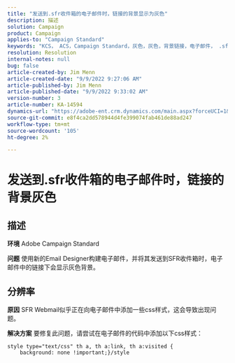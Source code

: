 ```yaml
---
title: "发送到.sfr收件箱的电子邮件时，链接的背景显示为灰色"
description: 描述
solution: Campaign
product: Campaign
applies-to: "Campaign Standard"
keywords: "KCS， ACS，Campaign Standard，灰色，灰色，背景链接，电子邮件， .sfr收件箱， Email Designer"
resolution: Resolution
internal-notes: null
bug: false
article-created-by: Jim Menn
article-created-date: "9/9/2022 9:27:06 AM"
article-published-by: Jim Menn
article-published-date: "9/9/2022 9:33:02 AM"
version-number: 3
article-number: KA-14594
dynamics-url: "https://adobe-ent.crm.dynamics.com/main.aspx?forceUCI=1&pagetype=entityrecord&etn=knowledgearticle&id=ad383a90-2130-ed11-9db1-0022480866ad"
source-git-commit: e8f4ca2dd578944d4fe399074fab461de88ad247
workflow-type: tm+mt
source-wordcount: '105'
ht-degree: 2%

---
```


# 发送到.sfr收件箱的电子邮件时，链接的背景灰色

## 描述


<b>环境</b>
Adobe Campaign Standard

<b>问题</b>
使用新的Email Designer构建电子邮件，并将其发送到SFR收件箱时，电子邮件中的链接下会显示灰色背景。


## 分辨率


<b>原因</b>
SFR Webmail似乎正在向电子邮件中添加一些css样式，这会导致出现问题。

<b>解决方案</b>
要修复此问题，请尝试在电子邮件的代码中添加以下css样式：


```
style type="text/css" th a, th a:link, th a:visited {
    background: none !important;}/style
```

